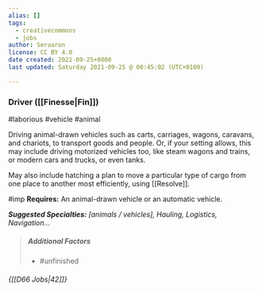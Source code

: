 ```yaml
---
alias: []
tags:
  - creativecommons
  - jobs
author: Seraaron
license: CC BY 4.0
date created: 2021-09-25+0000
last updated: Saturday 2021-09-25 @ 00:45:02 (UTC+0100)

---
```


### Driver ([[Finesse|Fin]])

#laborious #vehicle #animal 

Driving animal-drawn vehicles such as carts, carriages, wagons, caravans, and chariots, to transport goods and people. Or, if your setting allows, this may include driving motorized vehicles too, like steam wagons and trains, or modern cars and trucks, or even tanks.

May also include hatching a plan to move a particular type of cargo from one place to another most efficiently, using [[Resolve]].

#imp **Requires:** An animal-drawn vehicle or an automatic vehicle.

_**Suggested Specialties:** [animals / vehicles], Hauling, Logistics, Navigation…_

> ##### Additional Factors
>
> -   #unfinished

###### {[[D66 Jobs|42]]}
